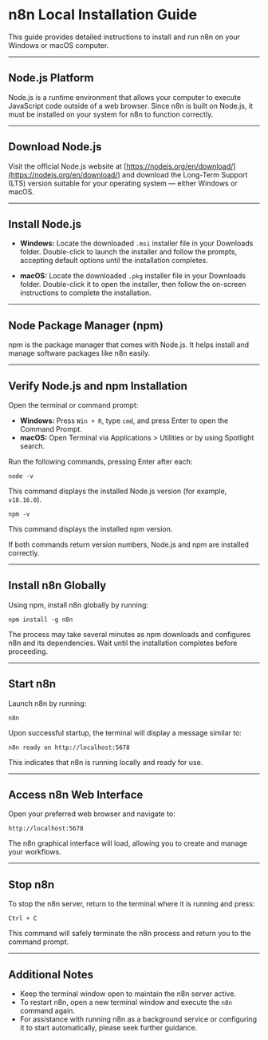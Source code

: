 # n8n Local Installation Guide

This guide provides detailed instructions to install and run n8n on your Windows or macOS computer.

---

## Node.js Platform

Node.js is a runtime environment that allows your computer to execute JavaScript code outside of a web browser. Since n8n is built on Node.js, it must be installed on your system for n8n to function correctly.

---

## Download Node.js

Visit the official Node.js website at [https://nodejs.org/en/download/](https://nodejs.org/en/download/) and download the Long-Term Support (LTS) version suitable for your operating system — either Windows or macOS.

---

## Install Node.js

* **Windows:**
  Locate the downloaded `.msi` installer file in your Downloads folder. Double-click to launch the installer and follow the prompts, accepting default options until the installation completes.

* **macOS:**
  Locate the downloaded `.pkg` installer file in your Downloads folder. Double-click it to open the installer, then follow the on-screen instructions to complete the installation.

---

## Node Package Manager (npm)

npm is the package manager that comes with Node.js. It helps install and manage software packages like n8n easily.

---

## Verify Node.js and npm Installation

Open the terminal or command prompt:

* **Windows:** Press `Win + R`, type `cmd`, and press Enter to open the Command Prompt.
* **macOS:** Open Terminal via Applications > Utilities or by using Spotlight search.

Run the following commands, pressing Enter after each:

```
node -v
```

This command displays the installed Node.js version (for example, `v18.16.0`).

```
npm -v
```

This command displays the installed npm version.

If both commands return version numbers, Node.js and npm are installed correctly.

---

## Install n8n Globally

Using npm, install n8n globally by running:

```
npm install -g n8n
```

The process may take several minutes as npm downloads and configures n8n and its dependencies. Wait until the installation completes before proceeding.

---

## Start n8n

Launch n8n by running:

```
n8n
```

Upon successful startup, the terminal will display a message similar to:

```
n8n ready on http://localhost:5678
```

This indicates that n8n is running locally and ready for use.

---

## Access n8n Web Interface

Open your preferred web browser and navigate to:

```
http://localhost:5678
```

The n8n graphical interface will load, allowing you to create and manage your workflows.

---

## Stop n8n

To stop the n8n server, return to the terminal where it is running and press:

```
Ctrl + C
```

This command will safely terminate the n8n process and return you to the command prompt.

---

## Additional Notes

* Keep the terminal window open to maintain the n8n server active.
* To restart n8n, open a new terminal window and execute the `n8n` command again.
* For assistance with running n8n as a background service or configuring it to start automatically, please seek further guidance.

